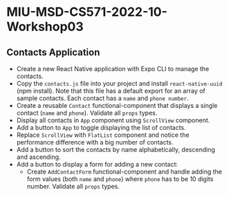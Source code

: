 # MIU-MSD-CS571-2022-10-Workshop03
## Contacts Application
* Create a new React Native application with Expo CLI to manage the contacts.
* Copy the `contacts.js` file into your project and install `react-native-uuid` (npm install). Note that this file has a default export for an array of sample contacts. Each contact has a `name` and `phone number`.
* Create a reusable `Contact` functional-component that displays a single contact (`name` and `phone`). Validate all `props` types.
* Display all contacts in `App` component using `ScrollView` component.
* Add a button to `App` to toggle displaying the list of contacts.
* Replace `ScrollView` with `FlatList` component and notice the performance difference with a big number of contacts.
* Add a button to sort the contacts by name alphabetically, descending and ascending.
* Add a button to display a form for adding a new contact:
  * Create `AddContactForm` functional-component and handle adding the form values (both `name` and `phone`) where `phone` has to be 10 digits number. Validate all `props` types.
